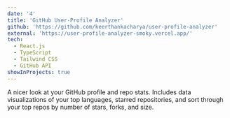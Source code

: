 ```yaml
---
date: '4'
title: 'GitHub User-Profile Analyzer'
github: 'https://github.com/keerthankacharya/user-profile-analyzer'
external: 'https://user-profile-analyzer-smoky.vercel.app/'
tech:
  - React.js
  - TypeScript
  - Tailwind CSS
  - GitHub API
showInProjects: true
---
```


A nicer look at your GitHub profile and repo stats. Includes data visualizations of your top languages, starred repositories, and sort through your top repos by number of stars, forks, and size.
